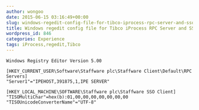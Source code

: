 ```yaml
---
author: wongoo
date: 2015-06-15 03:16:49+00:00
slug: windows-regedit-config-file-for-tibco-iprocess-rpc-server-and-sso-client
title: Windows regedit config file for Tibco iProcess RPC Server and SSO Client
wordpress_id: 846
categories: Experience
tags: iProcess,regedit,Tibco
---
```



    Windows Registry Editor Version 5.00
    
    [HKEY_CURRENT_USER\Software\Staffware plc\Staffware Client\Default\RPC Servers]
    "Server1"="IPEHOST,391875,1,IPE SERVER"
    
    [HKEY_LOCAL_MACHINE\SOFTWARE\Staffware plc\Staffware SSO Client]
    "TISOMultiChar"=hex(b):01,00,00,00,00,00,00,00
    "TISOUnicodeConverterName"="UTF-8"

